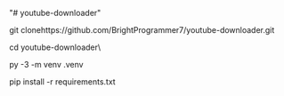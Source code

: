 "# youtube-downloader" 

git clonehttps://github.com/BrightProgrammer7/youtube-downloader.git

cd youtube-downloader\

py -3 -m venv .venv

pip install -r requirements.txt

